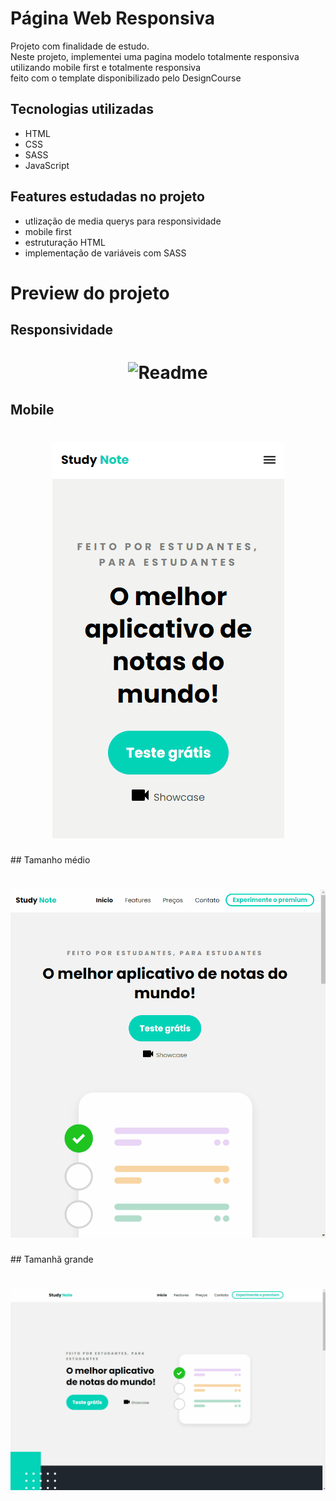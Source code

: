 # Página Web Responsiva

Projeto com finalidade de estudo. <br>
Neste projeto, implementei uma pagina modelo totalmente responsiva utilizando mobile first e totalmente responsiva <br>
feito com o template disponibilizado pelo DesignCourse

## Tecnologias utilizadas
 - HTML
 - CSS
 - SASS
 - JavaScript
 
## Features estudadas no projeto
 - utlização de media querys para responsividade
 - mobile first 
 - estruturação HTML
 - implementação de variáveis com SASS
 
 # Preview do projeto
 ## Responsividade
 <h1 align="center">
  <img alt="Readme" title="readmemobile" src="./readme_img/README-resposive.gif" />
 </h1>
 
 ## Mobile
 <h1 align="center">
  <img alt="Readme" title="readmemobile" src="./readme_img/README-mobile.gif" />
 </h1>
 ## Tamanho médio
 <h1 align="center">
  <img alt="Readme" title="readmemobile" src="./readme_img/README-mid.gif" />
 </h1>
 ## Tamanhã grande
 <h1 align="center">
  <img alt="Readme" title="readmemobile" src="./readme_img/README-full.gif" />
 </h1>
